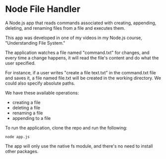 # Node File Handler

A Node.js app that reads commands associated with creating, appending, deleting, and renaming files from a file and executes them.

This app was developed in one of my videos in my Node.js course, "Understanding File System."

The application watches a file named "command.txt" for changes, and every time a change happens, it will read the file's content and do what the user specified.

For instance, if a user writes "create a file text.txt" in the command.txt file and saves it, a file named file.txt will be created in the working directory. We could also specify absolute paths.

We have these available operations:

- creating a file
- deleting a file
- renaming a file
- appending to a file

To run the application, clone the repo and run the following:

```
node app.js
```

The app will only use the native fs module, and there's no need to install other packages.
